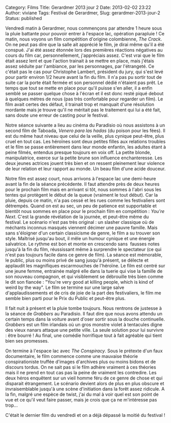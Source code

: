 Category: Films
Title: Gerardmer 2013 jour 2
Date: 2013-02-02 23:22
Author: viviane
Tags: Festival de Gerardmer, 
Slug: gerardmer-2013-jour-2
Status: published

Vendredi matin à Gerardmer, nous commençons par attendre 1 heure sous la pluie battante pour pouvoir entrer à l'espace lac, opération parapluie ! Ce matin, nous voyons un film compétition d'origine colombienne, <em>The Crack</em>. On ne peut pas dire que la salle ait apprécié le film, je dirai même qu'il a été conspué. J'ai été assez étonnée lors des premières réactions négatives au cours du film car, personnellement, j'appréciais assez. C'est vrai que le film était assez lent et que l'action trainait à se mettre en place, mais j'étais assez séduite par l'ambiance, par les personnages, par l'étrangeté. Ce c'était pas le cas pour Christophe Lambert, président du jury, qui s'est levé pour partir environ 1/2 heure avant la fin du film. Il n'a pas pu sortir tout de suite car la porte était fermée et son personnel dédié n'étaient pas prêt. Le temps que tout se mette en place pour qu'il puisse s'en aller, il a enfin semblé se passer quelque chose à l'écran et il est donc resté piqué debout à quelques mètres de nous (pas très confortable pour regarder un film). Le film avait certes des défaut, il trainait trop et manquait d'une résolution mordante mais je trouve qu'il ne méritait pas le traitement qui lui a été fait, sans doute une erreur de casting pour le festival.

Notre séance suivante a lieu au cinéma du Paradisio où nous assistons à un second film de Taboada, <em>Venero para las hadas</em> (du poison pour les fées). Il est du même haut niveau que celui de la veille, plus cynique peut-être, plus cruel en tout cas. Les héroïnes sont deux petites filles aux relations troubles et le film se passe entièrement dans leur monde enfantin, les adultes étant à peine filmés, entendus presque toujours en voix off. La petite blonde, manipulatrice, exerce sur la petite brune son influence enchanteresse. Les deux jeunes actrices jouent très bien et on ressent pleinement leur violence de leur relation et leur rapport au monde. Un beau film d'une acide douceur.

Notre film est assez court, nous arrivons à l'espace lac une demi-heure avant la fin de la séance précédente. Il faut attendre près de deux heures pour le prochain film mais en arrivant si tôt, nous sommes à l'abri sous les tentes qui protègent le début de la queue (vraiment le tout début). Car la pluie, depuis ce matin, n'a pas cessé et les rues comme les festivaliers sont détrempés. Quand on est au sec, un peu de patience est supportable et bientôt nous sommes en place pour le prochain film en compétition : <em>You're Next</em>. C'est la grande révélation de la journée, et peut-être même du festival. Le scénario n'est pas très original : un slasher classique où de méchants inconnus masqués viennent décimer une pauvre famille. Mais sans s'éloigner d'un certain classicisme de genre, le film a su trouver son style. Maîtrisé jusqu'au bout, il mêle un humour cynique et une énergie salvatrice. Le rythme est bon et monte en crescendo sans  fausses notes jusqu'à la fin du film, réussissant même à surprendre le spectateur (ce qui n'est pas toujours facile dans ce genre de film). La séance est mémorable, le public, plus ou moins privé de sang jusqu'à présent, se délecte et applaudit les magnifiques escarmouches de l'héroïne. Le film est centré sur une jeune femme, entrainée malgré elle dans la tuerie qui vise la famille de son nouveau compagnon, et qui visiblement se débrouille très bien comme le dit son fiancée : "You're very good at killing people, which is kind of weird by the way". Le film se termine sur une large salve d'applaudissements et de cris de joie de la part des festivaliers, le film me semble bien parti pour le Prix du Public et peut-être plus.

Il fait nuit à présent et la pluie tombe toujours. Nous rentrons de justesse à la séance de <em>Grabbers </em>au Paradisio. Il faut dire que nous avons attendu un certain temps dans la voiture avant d'oser sortir sous la douche continuelle. <em>Grabbers </em>est un film irlandais où un gros monstre violet à tentacules digne des vieux nanars attaque une petite ville. La seule solution pour lui survivre : être bourré ! Au final, une comédie horrifique tout à fait agréable qui tient bien ses promesses.

On termine à l'espace lac avec <em>The Conspiracy</em>. Sous le prétexte d'un faux documentaire, le film commence comme une mauvaise théorie conspirationiste truffée d'images d'archives plus ou moins bidons et de discours tordus. On ne sait pas si le film adhère vraiment à ces théories mais il ne prend en tout cas pas la peine de vraiment les contredire. Les deux héros enquêtent sur un vieil homme féru de ce genre de chose et qui disparait étrangement. Le scénario devient alors de plus en plus obscure et invraisemblable jusqu'à une scène d'initiation dans la forêt assez ridicule. A la fin, malgré une espèce de twist, j'ai du mal à voir quel est son point de vue et ce qu'il veut faire passer, mais je crois que ça ne m'intéresse pas trop...

C'était le dernier film du vendredi et on a déjà dépassé la moitié du festival !